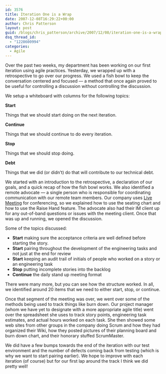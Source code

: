 ```yaml
---
id: 3576
title: Iteration One is a Wrap
date: 2007-12-08T16:29:22+00:00
author: Chris Patterson
layout: post
guid: /blogs/chris_patterson/archive/2007/12/08/iteration-one-is-a-wrap.aspx
dsq_thread_id:
  - "1228600994"
categories:
  - Agile
---
```

Over the past two weeks, my department has been working on our first iteration using agile practices. Yesterday, we wrapped up with a retrospective to go over our progress. We used a fish bowl to keep the conversation centered and focused &#8212; a method that once again proved to be useful for controlling a discussion without controlling the discussion. 

We setup a whiteboard with columns for the following topics: 

**Start**
  
Things that we should start doing on the next iteration. 

**Continue**
  
Things that we should continue to do every iteration. 

**Stop**
  
Things that we should stop doing. 

**Debt**
  
Things that we did (or didn&#8217;t) do that will contribute to our technical debt. 

We started with an introduction to the retrospective, a declaration of our goals, and a quick recap of how the fish bowl works. We also identified a remote advocate &#8212; a single person who is responsible for coordinating communication with our remote team members. Our company uses [Live Meeting](http://office.microsoft.com/en-us/livemeeting/default.aspx) for conferencing, so we explained how to use the seating chart and how to use the Raise Hand feature. The advocate also had their IM client up for any out-of-band questions or issues with the meeting client. Once that was up and running, we opened the discussion. 

Some of the topics discussed: 

  * **Start** making sure the acceptance criteria are well defined before starting the story.
  * **Start** pairing throughout the development of the engineering tasks and not just at the end for review
  * **Start** keeping an audit trail of initials of people who worked on a story or an engineering task
  * **Stop** putting incomplete stories into the backlog
  * **Continue** the daily stand up meeting format

There were many more, but you can see how the structure worked. In all, we identified around 20 items that we need to either start, stop, or continue. 

Once that segment of the meeting was over, we went over some of the methods being used to track things like burn down. Our project manager (whom we have yet to designate with a more appropriate agile title) went over the spreadsheet she uses to track story points, engineering task estimates, and actual hours worked on each task. She then showed some web sites from other groups in the company doing Scrum and how they had organized their Wiki, how they posted pictures of their planning board and burn down chart, and their honorary stuffed ScrumMaster. 

We did have a few bumps towards the end of the iteration with our test environment and the number of defects coming back from testing (which is why we want to start pairing earlier). We hope to improve with each iteration (of course) but for our first lap around the track I think we did pretty well!